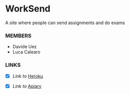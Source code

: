 # WorkSend
A site where people can send assignments and do exams

### MEMBERS
- Davide Uez
- Luca Calearo

### LINKS

- [X] *Link to* [Heroku](https://worksend.herokuapp.com/)
- [X] *Link to* [Apiary](https://worksend.docs.apiary.io)

